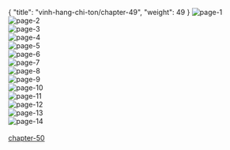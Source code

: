 { "title": "vinh-hang-chi-ton/chapter-49", "weight": 49 }
<img src="vinh-hang-chi-ton_0049_01-8ffd8cbfb8d0a9ebf32003be70ab6b25.webp" alt="page-1" origin="http://storage.fshare.vn/Test-vechai/1509257250-Vinh-Hang-Chi-Ton-Chapter-49-Tieng-viet-hamtruyencom-ve-chai-02.jpg"><br/>
<img src="vinh-hang-chi-ton_0049_02-9809c045a2cd5609d41d2f4aa61182fb.webp" alt="page-2" origin="http://storage.fshare.vn/Test-vechai/1509257250-Vinh-Hang-Chi-Ton-Chapter-49-Tieng-viet-hamtruyencom-ve-chai-03.jpg"><br/>
<img src="vinh-hang-chi-ton_0049_03-b8f392ad5d5e46d6be6139506fcdc162.webp" alt="page-3" origin="http://storage.fshare.vn/Test-vechai/1509257250-Vinh-Hang-Chi-Ton-Chapter-49-Tieng-viet-hamtruyencom-ve-chai-04.jpg"><br/>
<img src="vinh-hang-chi-ton_0049_04-33c7bb3237592ac26ef3aa02fbb20483.webp" alt="page-4" origin="http://storage.fshare.vn/Test-vechai/1509257250-Vinh-Hang-Chi-Ton-Chapter-49-Tieng-viet-hamtruyencom-ve-chai-05.jpg"><br/>
<img src="vinh-hang-chi-ton_0049_05-4908b71ee23656e1cefec6162b632481.webp" alt="page-5" origin="http://storage.fshare.vn/Test-vechai/1509257250-Vinh-Hang-Chi-Ton-Chapter-49-Tieng-viet-hamtruyencom-ve-chai-06.jpg"><br/>
<img src="vinh-hang-chi-ton_0049_06-5132931b7fa7dc7a5126f5d040a8c55b.webp" alt="page-6" origin="http://storage.fshare.vn/Test-vechai/1509257250-Vinh-Hang-Chi-Ton-Chapter-49-Tieng-viet-hamtruyencom-ve-chai-07.jpg"><br/>
<img src="vinh-hang-chi-ton_0049_07-db4905f97d8fa120fd3506b2f8a9a346.webp" alt="page-7" origin="http://storage.fshare.vn/Test-vechai/1509257250-Vinh-Hang-Chi-Ton-Chapter-49-Tieng-viet-hamtruyencom-ve-chai-08.jpg"><br/>
<img src="vinh-hang-chi-ton_0049_08-6ec506c2a4e5897e1dfc99a5b1f3fb4d.webp" alt="page-8" origin="http://storage.fshare.vn/Test-vechai/1509257250-Vinh-Hang-Chi-Ton-Chapter-49-Tieng-viet-hamtruyencom-ve-chai-09.jpg"><br/>
<img src="vinh-hang-chi-ton_0049_09-9ade144dcc8ea0a2ee18c20665f97f65.webp" alt="page-9" origin="http://storage.fshare.vn/Test-vechai/1509257250-Vinh-Hang-Chi-Ton-Chapter-49-Tieng-viet-hamtruyencom-ve-chai-10.jpg"><br/>
<img src="vinh-hang-chi-ton_0049_10-48f4a86c6601e78980bd392790527805.webp" alt="page-10" origin="http://storage.fshare.vn/Test-vechai/1509257250-Vinh-Hang-Chi-Ton-Chapter-49-Tieng-viet-hamtruyencom-ve-chai-11.jpg"><br/>
<img src="vinh-hang-chi-ton_0049_11-b1d1883f82b6558fbb82a2c0fa183727.webp" alt="page-11" origin="http://storage.fshare.vn/Test-vechai/1509257250-Vinh-Hang-Chi-Ton-Chapter-49-Tieng-viet-hamtruyencom-ve-chai-12.jpg"><br/>
<img src="vinh-hang-chi-ton_0049_12-13a482dcb3227a34c3605499bb3c586a.webp" alt="page-12" origin="http://storage.fshare.vn/Test-vechai/1509257250-Vinh-Hang-Chi-Ton-Chapter-49-Tieng-viet-hamtruyencom-ve-chai-13.jpg"><br/>
<img src="vinh-hang-chi-ton_0049_13-b42af00bf963d2ebb7ab9c5e4ef8f7fb.webp" alt="page-13" origin="http://storage.fshare.vn/Test-vechai/1509257250-Vinh-Hang-Chi-Ton-Chapter-49-Tieng-viet-hamtruyencom-ve-chai-14.jpg"><br/>
<img src="vinh-hang-chi-ton_0049_14-cf93a9377974cc61bf2fa4624e025fc3.webp" alt="page-14" origin="http://storage.fshare.vn/Test-vechai/1509257250-Vinh-Hang-Chi-Ton-Chapter-49-Tieng-viet-hamtruyencom-ve-chai-15.jpg"><br/>
<br/><a class="nextchap" href="/vinh-hang-chi-ton/chapter-50">chapter-50</a>

